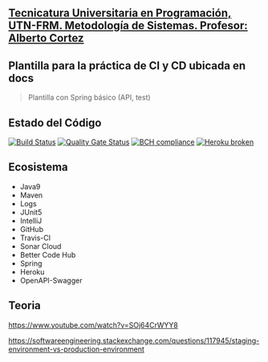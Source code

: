 ## [Tecnicatura Universitaria en Programación, UTN-FRM. Metodología de Sistemas. Profesor: Alberto Cortez](http://www.frm.utn.edu.ar)
## Plantilla para la práctica de CI y CD ubicada en docs
> Plantilla con Spring básico (API, test) 

## Estado del Código
[![Build Status](https://travis-ci.org/vargasjuanj/Calculadora.svg?branch=develop)](https://travis-ci.org/vargasjuanj/Calculadora)
[![Quality Gate Status](https://sonarcloud.io/api/project_badges/measure?project=ar.frm.utn%3Acalculadora&metric=alert_status)](https://sonarcloud.io/dashboard?id=ar.frm.utn%3Acalculadora)
[![BCH compliance](https://bettercodehub.com/edge/badge/vargasjuanj/Calculadora?branch=develop)](https://bettercodehub.com/)
[![Heroku broken](https://calculadora-utn.herokuapp.com/system/version-badge)](https://calculadora-utn.herokuapp.com/swagger-ui.html)
## Ecosistema
* Java9
* Maven
* Logs
* JUnit5
* IntelliJ
* GitHub
* Travis-CI
* Sonar Cloud
* Better Code Hub
* Spring
* Heroku
* OpenAPI-Swagger

## Teoria

https://www.youtube.com/watch?v=SOj64CrWYY8

https://softwareengineering.stackexchange.com/questions/117945/staging-environment-vs-production-environment



